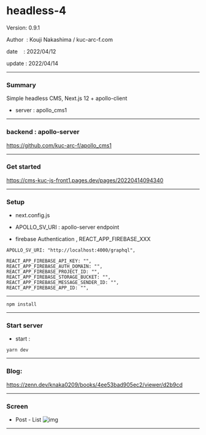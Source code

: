 ﻿# headless-4

 Version: 0.9.1

 Author  : Kouji Nakashima / kuc-arc-f.com

 date    : 2022/04/12

 update  : 2022/04/14

***
### Summary

Simple headless CMS, Next.js 12 + apollo-client

* server : apollo_cms1

***
### backend : apollo-server

https://github.com/kuc-arc-f/apollo_cms1

***
### Get started

https://cms-kuc-js-front1.pages.dev/pages/20220414094340

***
### Setup

* next.config.js

* APOLLO_SV_URI : apollo-server endpoint

* firebase Authentication , REACT_APP_FIREBASE_XXX

```
APOLLO_SV_URI: "http://localhost:4000/graphql",

REACT_APP_FIREBASE_API_KEY: "",
REACT_APP_FIREBASE_AUTH_DOMAIN: "",
REACT_APP_FIREBASE_PROJECT_ID: "",
REACT_APP_FIREBASE_STORAGE_BUCKET: "",
REACT_APP_FIREBASE_MESSAGE_SENDER_ID: "",
REACT_APP_FIREBASE_APP_ID: "",

```

***
```
npm install
```

***
### Start server
* start :

```
yarn dev
```

***
### Blog:

https://zenn.dev/knaka0209/books/4ee53bad905ec2/viewer/d2b9cd

***
### Screen

* Post - List
![img](https://img-static-kuc.netlify.app/img/js-front1/headless4/ss-head-4-1index.png)

***
